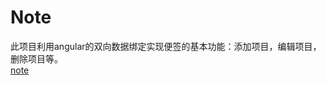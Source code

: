 # Note
此项目利用angular的双向数据绑定实现便签的基本功能：添加项目，编辑项目，删除项目等。<br>
[note](https://liyajiele.github.io/Note/to_do_list.html)
